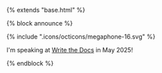 <!--To add the banner back, change to .html -->

{% extends "base.html" %}

{% block announce %}
<span class="twemoji">

   {% include ".icons/octicons/megaphone-16.svg" %}  &nbsp;
 
 </span>
   
 I'm speaking at <a href="https://www.writethedocs.org/conf/portland/2025/speakers/" target="_blank">Write the Docs</a> in May 2025!
 
 </span>
{% endblock %}